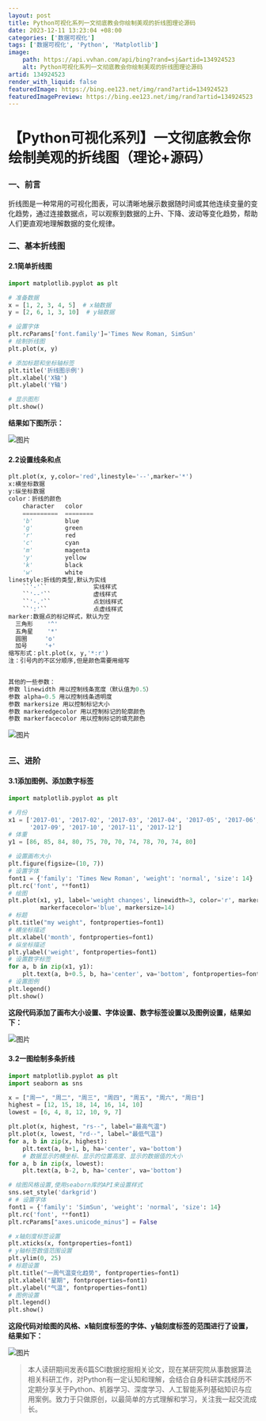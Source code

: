 ```yaml
---
layout: post
title: Python可视化系列一文彻底教会你绘制美观的折线图理论源码
date: 2023-12-11 13:23:04 +08:00
categories: ['数据可视化']
tags: ['数据可视化', 'Python', 'Matplotlib']
image:
    path: https://api.vvhan.com/api/bing?rand=sj&artid=134924523
    alt: Python可视化系列一文彻底教会你绘制美观的折线图理论源码
artid: 134924523
render_with_liquid: false
featuredImage: https://bing.ee123.net/img/rand?artid=134924523
featuredImagePreview: https://bing.ee123.net/img/rand?artid=134924523
---
```


# 【Python可视化系列】一文彻底教会你绘制美观的折线图（理论+源码）

### 一、前言

折线图是一种常用的可视化图表，可以清晰地展示数据随时间或其他连续变量的变化趋势，通过连接数据点，可以观察到数据的上升、下降、波动等变化趋势，帮助人们更直观地理解数据的变化规律。

### 二、基本折线图

#### 2.1简单折线图

```python
import matplotlib.pyplot as plt

# 准备数据
x = [1, 2, 3, 4, 5]  # x轴数据
y = [2, 6, 1, 3, 10]  # y轴数据

# 设置字体
plt.rcParams['font.family']='Times New Roman, SimSun'
# 绘制折线图
plt.plot(x, y)

# 添加标题和坐标轴标签
plt.title('折线图示例')
plt.xlabel('X轴')
plt.ylabel('Y轴')

# 显示图形
plt.show()
```

**结果如下图所示：**

![图片](https://i-blog.csdnimg.cn/blog_migrate/0e08b43c2689252b540af58798861aba.png)

#### 2.2设置线条和点

```python
plt.plot(x, y,color='red',linestyle='--',marker='*')
x:横坐标数据
y:纵坐标数据
color：折线的颜色
    character   color
    ==========  ========
    'b'         blue
    'g'         green
    'r'         red
    'c'         cyan
    'm'         magenta
    'y'         yellow
    'k'         black
    'w'         white
linestyle:折线的类型,默认为实线
    ``'-'``             实线样式
    ``'--'``            虚线样式
    ``'-.'``            点划线样式
    ``':'``             点虚线样式 
marker:数据点的标记样式，默认为空
  三角形    '^'
  五角星    '*'
  圆圈     'o'
  加号     '+'
缩写形式：plt.plot(x, y,'*:r')
注：引号内的不区分顺序,但是颜色需要用缩写


其他的一些参数：
参数 linewidth 用以控制线条宽度（默认值为0.5）
参数 alpha=0.5 用以控制线条透明度
参数 markersize 用以控制标记大小
参数 markeredgecolor 用以控制标记的轮廓颜色
参数 markerfacecolor 用以控制标记的填充颜色
```

![图片](https://i-blog.csdnimg.cn/blog_migrate/dddd11bc1d8fe97ae20ce3f229464f19.png)

## 

### 三、进阶

#### 3.1添加图例、添加数字标签

```python
import matplotlib.pyplot as plt

# 月份
x1 = ['2017-01', '2017-02', '2017-03', '2017-04', '2017-05', '2017-06', '2017-07', '2017-08',
      '2017-09', '2017-10', '2017-11', '2017-12']
# 体重
y1 = [86, 85, 84, 80, 75, 70, 70, 74, 78, 70, 74, 80]

# 设置画布大小
plt.figure(figsize=(10, 7))
# 设置字体
font1 = {'family': 'Times New Roman', 'weight': 'normal', 'size': 14}
plt.rc('font', **font1)
# 绘图
plt.plot(x1, y1, label='weight changes', linewidth=3, color='r', marker='o',
         markerfacecolor='blue', markersize=14)
# 标题
plt.title("my weight", fontproperties=font1)
# 横坐标描述
plt.xlabel('month', fontproperties=font1)
# 纵坐标描述
plt.ylabel('weight', fontproperties=font1)
# 设置数字标签
for a, b in zip(x1, y1):
    plt.text(a, b+0.5, b, ha='center', va='bottom', fontproperties=font1)
# 设置图例
plt.legend()
plt.show()
```

**这段代码添加了画布大小设置、字体设置、数字标签设置以及图例设置，结果如下：**

![图片](https://i-blog.csdnimg.cn/blog_migrate/1f65f017a1e16aca47c5b83a313d6020.png)

#### 3.2一图绘制多条折线

```python
import matplotlib.pyplot as plt
import seaborn as sns

x = ["周一", "周二", "周三", "周四", "周五", "周六", "周日"]
highest = [12, 15, 18, 14, 16, 14, 10]
lowest = [6, 4, 8, 12, 10, 9, 7]

plt.plot(x, highest, "rs--", label="最高气温")
plt.plot(x, lowest, "rd--", label="最低气温")
for a, b in zip(x, highest):
    plt.text(a, b+1, b, ha='center', va='bottom')
    # 数据显示的横坐标、显示的位置高度、显示的数据值的大小
for a, b in zip(x, lowest):
    plt.text(a, b-2, b, ha='center', va='bottom')

# 绘图风格设置,使用seaborn库的API来设置样式
sns.set_style('darkgrid')
# # 设置字体
font1 = {'family': 'SimSun', 'weight': 'normal', 'size': 14}
plt.rc('font', **font1)
plt.rcParams["axes.unicode_minus"] = False

# x轴刻度标签设置
plt.xticks(x, fontproperties=font1)
# y轴标签数值范围设置
plt.ylim(0, 25)
# 标题设置
plt.title("一周气温变化趋势", fontproperties=font1)
plt.xlabel("星期", fontproperties=font1)
plt.ylabel("气温", fontproperties=font1)
# 图例设置
plt.legend()
plt.show()
```

**这段代码对绘图的风格、x轴刻度标签的字体、y轴刻度标签的范围进行了设置，结果如下：**

![图片](https://i-blog.csdnimg.cn/blog_migrate/23b57ac7d9dd5fb557e747344c074aa9.png)

> 本人读研期间发表6篇SCI数据挖掘相关论文，现在某研究院从事数据算法相关科研工作，对Python有一定认知和理解，会结合自身科研实践经历不定期分享关于Python、机器学习、深度学习、人工智能系列基础知识与应用案例。致力于只做原创，以最简单的方式理解和学习，关注我一起交流成长。